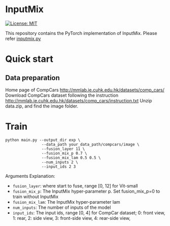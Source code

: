 # InputMix
[![License: MIT](https://img.shields.io/badge/License-MIT-yellow.svg)](https://opensource.org/licenses/MIT) 

This repository contains the PyTorch implementation of InputMix. Please refer [inputmix.py](./inputmix.py)

# Quick start

## Data preparation
Home page of CompCars http://mmlab.ie.cuhk.edu.hk/datasets/comp_cars/
Download CompCars dataset following the instruction
http://mmlab.ie.cuhk.edu.hk/datasets/comp_cars/instruction.txt
Unzip data.zip, and find the image folder.

# Train

```
python main.py --output_dir exp \
                --data_path your_data_path/compcars/image \
                --fusion_layer 11 \
                --fusion_mix_p 0.7 \
                --fusion_mix_lam 0.5 0.5 \
                --num_inputs 2 \
                --input_ids 2 3
```
Arguments Explanation:
- `fusion_layer`: where start to fuse, range [0, 12] for Vit-small
- `fusion_mix_p`: The InputMix hyper-parameter p. Set fusion_mix_p=0 to train without InputMix
- `fusion_mix_lam`: The InputMix hyper-parameter lam
- `num_inputs`: The number of inputs of the model
- `input_ids`: The input ids, range [0, 4] for CompCar dataset; 0: front view, 1: rear, 2: side view, 3: front-side view, 4: rear-side view,

